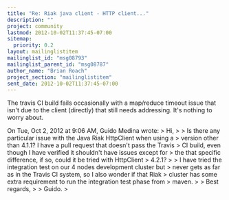 ```yaml
---
title: "Re: Riak java client - HTTP client..."
description: ""
project: community
lastmod: 2012-10-02T11:37:45-07:00
sitemap:
  priority: 0.2
layout: mailinglistitem
mailinglist_id: "msg08793"
mailinglist_parent_id: "msg08787"
author_name: "Brian Roach"
project_section: "mailinglistitem"
sent_date: 2012-10-02T11:37:45-07:00
---
```



The travis CI build fails occasionally with a map/reduce timeout issue
that isn't due to the client (directly) that still needs addressing.
It's nothing to worry about.

On Tue, Oct 2, 2012 at 9:06 AM, Guido Medina  wrote:
&gt; Hi,
&gt;
&gt; Is there any particular issue with the Java Riak HttpClient when using a
&gt; version other than 4.1.1? I have a pull request that doesn't pass the Travis
&gt; CI build, even though I have verified it shouldn't have issues except for
&gt; the that specific difference, if so, could it be tried with HttpClient
&gt; 4.2.1?
&gt;
&gt; I have tried the integration test on our 4 nodes development cluster but
&gt; never gets as far as in the Travis CI system, so I also wonder if that Riak
&gt; cluster has some extra requirement to run the integration test phase from
&gt; maven.
&gt;
&gt; Best regards,
&gt;
&gt; Guido.
&gt;

